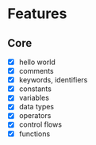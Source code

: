 # Features

## Core

- [x] hello world
- [x] comments
- [x] keywords, identifiers
- [x] constants
- [x] variables
- [x] data types
- [x] operators
- [x] control flows
- [x] functions